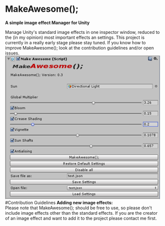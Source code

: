 # MakeAwesome();
**A simple image effect Manager for Unity**

Manage Unity's standard image effects in one inspector window, reduced to the (in my opinion) most important effects an settings. This project is currently in a really early stage please stay tuned. 
If you know how to improve MakeAwesome(); look at the contribution guidelines and/or open issues.<br>
![alt tag](https://github.com/jonaswirth/MakeAwesome/blob/master/Docs/editor.PNG)
#Contribution Guidelines
**Adding new image effects:**<br>
Please note that MakeAwesome(); should be free to use, so please don't include image effects other than the standard effects. If you are the creator of an image effect and want to add it to the project please contact me first.



